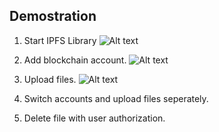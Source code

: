 ## Demostration
1. Start IPFS Library
![Alt text](./demo1.gif)

2. Add blockchain account.
![Alt text](./demo2.gif)
   
3. Upload files.
![Alt text](./demo3.gif)

4. Switch accounts and upload files seperately.


5. Delete file with user authorization.
